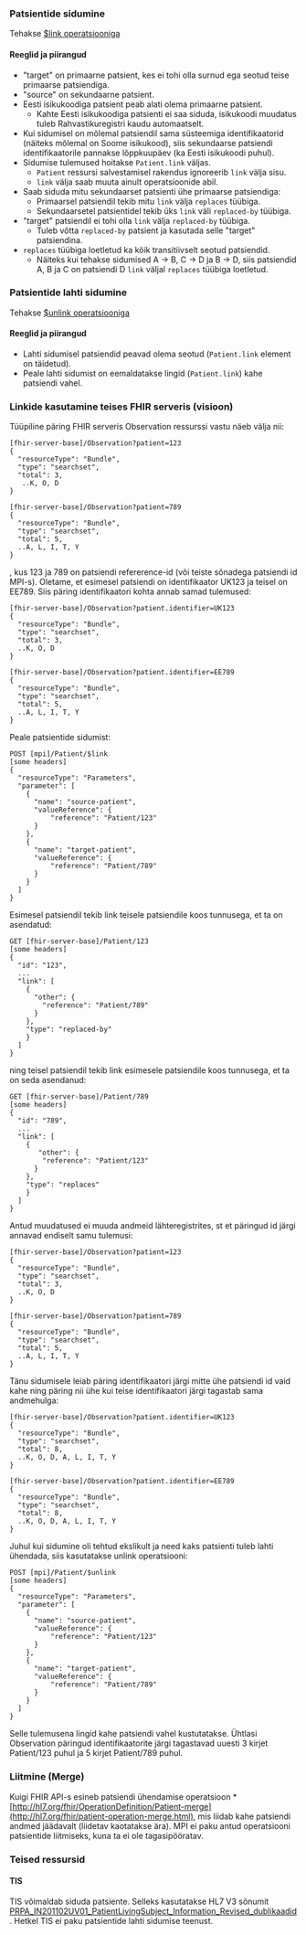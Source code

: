 ### Patsientide sidumine
Tehakse [$link operatsiooniga](OperationDefinition-patient-link.html)

#### Reeglid ja piirangud
- "target" on primaarne patsient, kes ei tohi olla surnud ega seotud teise primaarse patsiendiga.
- "source" on sekundaarne patsient.
- Eesti isikukoodiga patsient peab alati olema primaarne patsient.
  - Kahte Eesti isikukoodiga patsienti ei saa siduda, isikukoodi muudatus tuleb Rahvastikuregistri kaudu automaatselt.
- Kui sidumisel on mõlemal patsiendil sama süsteemiga identifikaatorid (näiteks mõlemal on Soome isikukood), siis sekundaarse patsiendi identifikaatorile pannakse lõppkuupäev (ka Eesti isikukoodi puhul).
- Sidumise tulemused hoitakse `Patient.link` väljas.
  - `Patient` ressursi salvestamisel rakendus ignoreerib `link` välja sisu. 
  - `link` välja saab muuta ainult operatsioonide abil.
- Saab siduda mitu sekundaarset patsienti ühe primaarse patsiendiga:
  - Primaarsel patsiendil tekib mitu `link` välja `replaces` tüübiga.
  - Sekundaarsetel patsientidel tekib üks `link` väli `replaced-by` tüübiga.
- "target" patsiendil ei tohi olla `link` välja `replaced-by` tüübiga.
  - Tuleb võtta `replaced-by` patsient ja kasutada selle "target" patsiendina.
- `replaces` tüübiga loetletud ka kõik transitiivselt seotud patsiendid.
  - Näiteks kui tehakse sidumised A -> B, C -> D ja B -> D, siis patsiendid A, B ja C on patsiendi D `link` väljal `replaces` tüübiga loetletud.


### Patsientide lahti sidumine
Tehakse [$unlink operatsiooniga](OperationDefinition-patient-unlink.html)

#### Reeglid ja piirangud
- Lahti sidumisel patsiendid peavad olema seotud (`Patient.link` element on täidetud).
- Peale lahti sidumist on eemaldatakse lingid (`Patient.link`) kahe patsiendi vahel.

### Linkide kasutamine teises FHIR serveris (visioon)
Tüüpiline päring FHIR serveris Observation ressurssi vastu näeb välja nii:
```
[fhir-server-base]/Observation?patient=123
{
  "resourceType": "Bundle",
  "type": "searchset",
  "total": 3,
   ..K, O, D
}
 
[fhir-server-base]/Observation?patient=789
{
  "resourceType": "Bundle",
  "type": "searchset",
  "total": 5,
  ..A, L, I, T, Y
}
```
, kus 123 ja 789 on patsiendi refererence-id (või teiste sõnadega patsiendi id MPI-s). Oletame, et esimesel patsiendi on identifikaator UK123 ja teisel on EE789. Siis päring identifikaatori kohta annab samad tulemused:

```
[fhir-server-base]/Observation?patient.identifier=UK123
{
  "resourceType": "Bundle",
  "type": "searchset",
  "total": 3,
  ..K, O, D
}
 
[fhir-server-base]/Observation?patient.identifier=EE789
{
  "resourceType": "Bundle",
  "type": "searchset",
  "total": 5,
  ..A, L, I, T, Y
}  
```

Peale patsientide sidumist:
```
POST [mpi]/Patient/$link
[some headers]
{
  "resourceType": "Parameters",
  "parameter": [
    {
      "name": "source-patient",
      "valueReference": {
          "reference": "Patient/123"
      }      
    },
    {
      "name": "target-patient",
      "valueReference": {
          "reference": "Patient/789"
      }
    }
  ]
}
```

Esimesel patsiendil tekib link teisele patsiendile koos tunnusega, et ta on asendatud:
```
GET [fhir-server-base]/Patient/123
[some headers]
{
  "id": "123",
  ...
  "link": [
    {
      "other": {
        "reference": "Patient/789"
      }
    },
    "type": "replaced-by"
    }
  ]
}
```

ning teisel patsiendil tekib link esimesele patsiendile koos tunnusega, et ta on seda asendanud:
```
GET [fhir-server-base]/Patient/789
[some headers]
{
  "id": "789",
  ...
  "link": [
    {
       "other": {
        "reference": "Patient/123"
      }
    },
    "type": "replaces"
    }
  ]
}
```

Antud muudatused ei muuda andmeid lähteregistrites, st et päringud id järgi annavad endiselt samu tulemusi:
```
[fhir-server-base]/Observation?patient=123
{
  "resourceType": "Bundle",
  "type": "searchset",
  "total": 3,
  ..K, O, D
}
 
[fhir-server-base]/Observation?patient=789
{
  "resourceType": "Bundle",
  "type": "searchset",
  "total": 5,
  ..A, L, I, T, Y
}  
```

Tänu sidumisele leiab päring identifikaatori järgi mitte ühe patsiendi id vaid kahe ning päring nii ühe kui teise identifikaatori järgi tagastab sama andmehulga:
```
[fhir-server-base]/Observation?patient.identifier=UK123
{
  "resourceType": "Bundle",
  "type": "searchset",
  "total": 8,
  ..K, O, D, A, L, I, T, Y
}

[fhir-server-base]/Observation?patient.identifier=EE789
{
  "resourceType": "Bundle",
  "type": "searchset",
  "total": 8,
  ..K, O, D, A, L, I, T, Y
}  
```

Juhul kui sidumine oli tehtud ekslikult ja need kaks patsienti tuleb lahti ühendada, siis kasutatakse unlink operatsiooni:
```
POST [mpi]/Patient/$unlink
[some headers]
{
  "resourceType": "Parameters",
  "parameter": [
    {
      "name": "source-patient",
      "valueReference": {
          "reference": "Patient/123"
      }      
    },
    {
      "name": "target-patient",
      "valueReference": {
          "reference": "Patient/789"
      }      
    }
  ]
}
```
Selle tulemusena lingid kahe patsiendi vahel kustutatakse. Ühtlasi Observation päringud identifikaatorite järgi tagastavad uuesti 3 kirjet Patient/123 puhul ja 5 kirjet Patient/789 puhul.


### Liitmine (Merge) 
Kuigi FHIR API-s esineb patsiendi ühendamise operatsioon *[http://hl7.org/fhir/OperationDefinition/Patient-merge](http://hl7.org/fhir/patient-operation-merge.html), mis liidab kahe patsiendi andmed jäädavalt (liidetav kaotatakse ära).
MPI ei paku antud operatsiooni patsientide liitmiseks, kuna ta ei ole tagasipööratav.

### Teised ressursid
#### TIS
TIS võimaldab siduda patsiente. Selleks kasutatakse HL7 V3 sõnumit [PRPA_IN201102UV01_PatientLivingSubject_Information_Revised_dublikaadid](https://pub.e-tervis.ee/standards2/Standards/8.0/DL/XML/PRPA_IN201102UV01_PatientLivingSubject_Information_Revised_dublikaadid.xml). Hetkel TIS ei paku patsientide lahti sidumise teenust.
